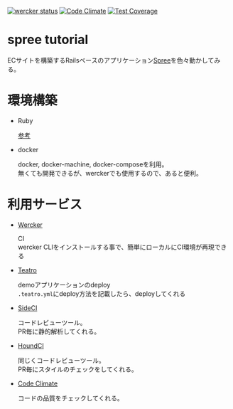 [![wercker status](https://app.wercker.com/status/93c374726ff835d1c3116a48e4753150/m "wercker status")](https://app.wercker.com/project/bykey/93c374726ff835d1c3116a48e4753150) [![Code Climate](https://codeclimate.com/github/odk211/spree-tutorial/badges/gpa.svg)](https://codeclimate.com/github/odk211/spree-tutorial) [![Test Coverage](https://codeclimate.com/github/odk211/spree-tutorial/badges/coverage.svg)](https://codeclimate.com/github/odk211/spree-tutorial/coverage)

# spree tutorial

ECサイトを構築するRailsベースのアプリケーション[Spree](https://spreecommerce.com/)を色々動かしてみる。

# 環境構築

- Ruby

  [参考](http://qiita.com/egopro/items/aba12261c053eecd6d19)

- docker

  docker, docker-machine, docker-composeを利用。  
  無くても開発できるが、werckerでも使用するので、あると便利。

# 利用サービス

- [Wercker](http://wercker.com/)

  CI  
  wercker CLIをインストールする事で、簡単にローカルにCI環境が再現できる

- [Teatro](https://teatro.io/)

  demoアプリケーションのdeploy  
  `.teatro.yml`にdeploy方法を記載したら、deployしてくれる

- [SideCI](https://www.sideci.com/)

  コードレビューツール。  
  PR毎に静的解析してくれる。

- [HoundCI](https://houndci.com/)

  同じくコードレビューツール。  
  PR毎にスタイルのチェックをしてくれる。

- [Code Climate](https://codeclimate.com/)

  コードの品質をチェックしてくれる。

